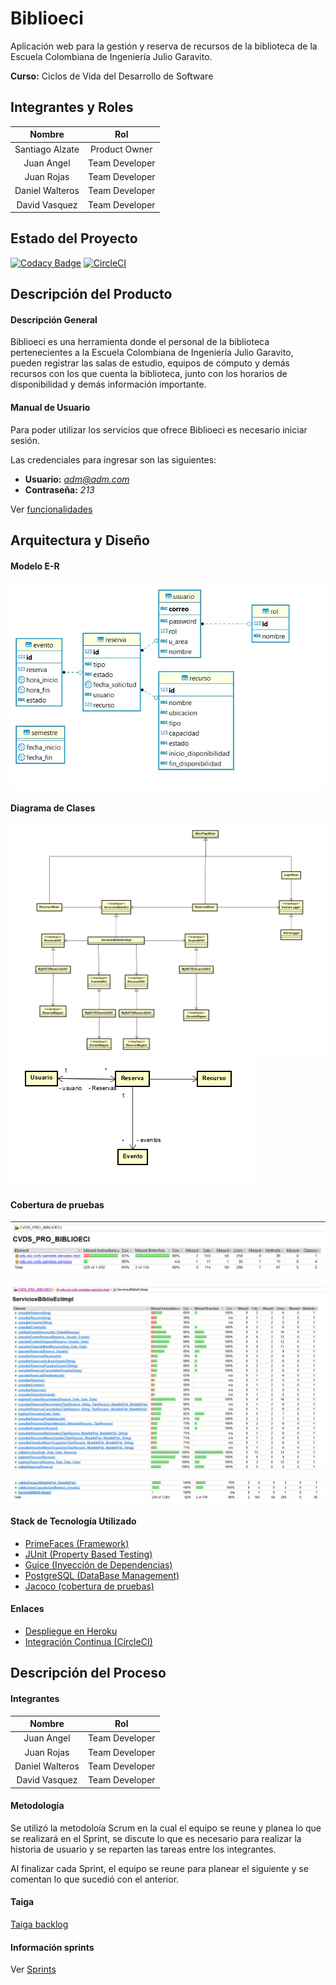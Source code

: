 # Biblioeci

Aplicación web para la gestión y reserva de recursos de la biblioteca de la Escuela Colombiana de Ingeniería Julio Garavito.

**Curso:** Ciclos de Vida del Desarrollo de Software

## Integrantes y Roles

|     Nombre    |     Rol         |
|:--------------:|:-------------: |
|Santiago Alzate|Product Owner    |
|Juan Angel |Team Developer       |
|Juan Rojas |Team Developer       |
|Daniel Walteros |Team Developer  |
|David Vasquez |Team Developer    |



## Estado del Proyecto

[![Codacy Badge](https://api.codacy.com/project/badge/Grade/18f5757fdb6e4b41a0e297e42438781e)](https://www.codacy.com/manual/Silenrate/Biblioeci?utm_source=github.com&amp;utm_medium=referral&amp;utm_content=CVDSTEAM-ERROR-404/Biblioeci&amp;utm_campaign=Badge_Grade)
[![CircleCI](https://circleci.com/gh/CVDSTEAM-ERROR-404/Biblioeci.svg?style=svg)](https://circleci.com/gh/CVDSTEAM-ERROR-404/Biblioeci)

## Descripción del Producto

#### Descripción General
Biblioeci es una herramienta donde el personal de la biblioteca pertenecientes a la Escuela Colombiana de Ingeniería Julio Garavito, pueden registrar las salas de estudio, equipos de cómputo y demás recursos con los que cuenta la biblioteca, junto con los horarios de disponibilidad y demás información importante.

#### Manual de Usuario

Para poder utilizar los servicios que ofrece Biblioeci es necesario iniciar sesión.

Las credenciales para ingresar son las siguientes:

+ **Usuario:** *adm@adm.com*
+ **Contraseña:** *213*

Ver [funcionalidades](resources/md/manual.md)

## Arquitectura y Diseño

#### Modelo E-R
![](resources/modelos/er.jpg)
#### Diagrama de Clases
![](resources/modelos/clases.png)
![](resources/modelos/enti.png)
#### Cobertura de pruebas
![](resources/md/jacoco.png)

![](resources/md/jacoco1.PNG)

![](resources/md/jacoco2.PNG)

#### Stack de Tecnología Utilizado

   * [PrimeFaces (Framework)](https://www.primefaces.org/)
   * [JUnit (Property Based Testing)](https://junit.org/junit5/)
   * [Guice (Inyección de Dependencias)](https://github.com/google/guice)
   * [PostgreSQL (DataBase Management)](https://www.postgresql.org)
   * [Jacoco (cobertura de pruebas)](https://www.jacoco.org/)

#### Enlaces

+ [Despliegue en Heroku](https://biblioeci-cvds2019.herokuapp.com/)
+ [Integración Continua (CircleCI)](https://circleci.com/gh/CVDSTEAM-ERROR-404)

## Descripción del Proceso
#### Integrantes

|     Nombre    |     Rol         |
|:--------------:|:-------------: |
|Juan Angel |Team Developer       |
|Juan Rojas |Team Developer       |
|Daniel Walteros |Team Developer  |
|David Vasquez |Team Developer    |

#### Metodología
Se utilizó la metodoloía Scrum en la cual el equipo se reune y planea lo que se realizará en el Sprint, se discute lo que es necesario para realizar la historia de usuario y se reparten las tareas entre los integrantes.
 
 Al finalizar cada Sprint, el equipo se reune para planear el siguiente y se comentan lo que sucedió con el anterior.
 
 #### Taiga
 
 [Taiga backlog](https://tree.taiga.io/project/jcro15-gestion-de-recursos-biblioteca/backlog)
 #### Información sprints
 
 Ver [Sprints](resources/md/Sprints.md)
